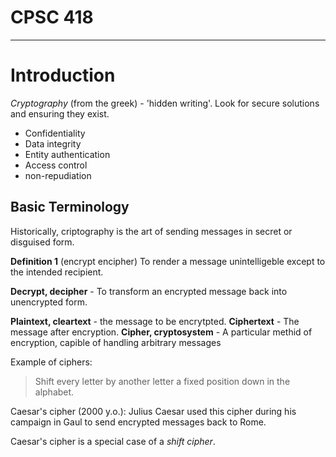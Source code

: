 # CPSC 418
---

# Introduction

*Cryptography* (from the greek) - 'hidden writing'.
Look for secure solutions and ensuring they exist.

* Confidentiality
* Data integrity
* Entity authentication
* Access control
* non-repudiation

## Basic Terminology
Historically, criptography is the art of sending messages in secret or disguised form.

**Definition 1** (encrypt encipher)
To render a message unintelligeble except to the intended recipient.

**Decrypt, decipher** - To transform an encrypted message back into unencrypted form.

**Plaintext, cleartext** - the message to be encrytpted.
**Ciphertext** - The message after encryption.
**Cipher, cryptosystem** - A particular methid of encryption, capible of handling arbitrary messages

Example of ciphers:
> Shift every letter by another letter a fixed position down in the alphabet.

Caesar's cipher (2000 y.o.): Julius Caesar used this cipher during his campaign in Gaul to send encrypted messages back to Rome.

Caesar's cipher is a special case of a *shift cipher*.
